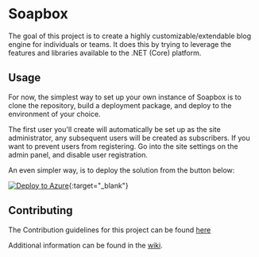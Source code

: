 # Soapbox
The goal of this project is to create a highly customizable/extendable blog engine for individuals or teams. It does this by trying to leverage the features and libraries available to the .NET (Core) platform.

## Usage
For now, the simplest way to set up your own instance of Soapbox is to clone the repository, build a deployment package, and deploy to the environment of your choice.

The first user you'll create will automatically be set up as the site administrator, any subsequent users will be created as subscribers. If you want to prevent users from registering. Go into the site settings on the admin panel, and disable user registration.

An even simpler way, is to deploy the solution from the button below:

[![Deploy to Azure](https://aka.ms/deploytoazurebutton)](https://portal.azure.com/#create/Microsoft.Template/uri/https%3A%2F%2Fraw.githubusercontent.com%2Fwvdhouten%2FSoapbox%2Fmain%2Fdeploy%2Fazuredeploy.json){:target="_blank"}

## Contributing
The Contribution guidelines for this project can be found [here](CONTRIBUTING.md)

Additional information can be found in the [wiki](https://github.com/wvdhouten/Soapbox/wiki).
